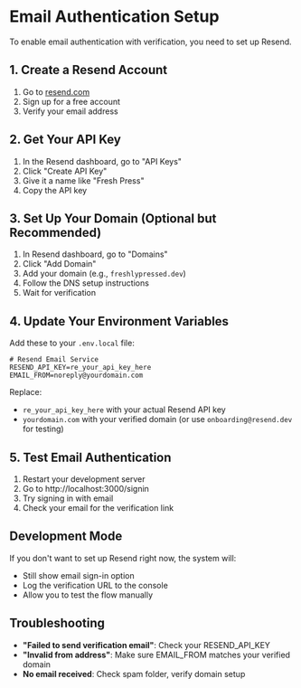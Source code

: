 # Email Authentication Setup

To enable email authentication with verification, you need to set up Resend.

## 1. Create a Resend Account

1. Go to [resend.com](https://resend.com)
2. Sign up for a free account
3. Verify your email address

## 2. Get Your API Key

1. In the Resend dashboard, go to "API Keys"
2. Click "Create API Key"
3. Give it a name like "Fresh Press"
4. Copy the API key

## 3. Set Up Your Domain (Optional but Recommended)

1. In Resend dashboard, go to "Domains"
2. Click "Add Domain"
3. Add your domain (e.g., `freshlypressed.dev`)
4. Follow the DNS setup instructions
5. Wait for verification

## 4. Update Your Environment Variables

Add these to your `.env.local` file:

```env
# Resend Email Service
RESEND_API_KEY=re_your_api_key_here
EMAIL_FROM=noreply@yourdomain.com
```

Replace:
- `re_your_api_key_here` with your actual Resend API key
- `yourdomain.com` with your verified domain (or use `onboarding@resend.dev` for testing)

## 5. Test Email Authentication

1. Restart your development server
2. Go to http://localhost:3000/signin
3. Try signing in with email
4. Check your email for the verification link

## Development Mode

If you don't want to set up Resend right now, the system will:
- Still show email sign-in option
- Log the verification URL to the console
- Allow you to test the flow manually

## Troubleshooting

- **"Failed to send verification email"**: Check your RESEND_API_KEY
- **"Invalid from address"**: Make sure EMAIL_FROM matches your verified domain
- **No email received**: Check spam folder, verify domain setup
